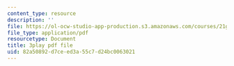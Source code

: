 ```yaml
---
content_type: resource
description: ''
file: https://ol-ocw-studio-app-production.s3.amazonaws.com/courses/21g-101-chinese-i-regular-fall-2014/82a50892d7ceed3a55c7d24bc0063021_jBNVKat3GoQ.pdf
file_type: application/pdf
resourcetype: Document
title: 3play pdf file
uid: 82a50892-d7ce-ed3a-55c7-d24bc0063021
---
```

